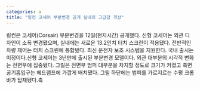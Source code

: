 ```yaml
---
categories: a
title: "링컨 코세어 부분변경 공개 실내외 고급감 격상"
---
```

링컨은 코세어(Corsair) 부분변경을 12일(현지시간) 공개했다. 신형 코세어는 외관 디자인이 소폭 변경됐으며, 실내에는 새로운 13.2인치 터치 스크린이 적용됐다. 전반적인 차량 제어는 터치 스크린에 통합됐다. 최신 운전자 보조 시스템을 지원한다. 국내 출시는 미정이다.신형 코세어는 3년만에 출시된 부분변경 모델이다. 외관 대부분의 시각적 변화는 전면부에 집중됐다. 그릴은 전면부 범퍼 대부분을 차지할 정도로 크기가 커졌고 측면 공기흡입구는 헤드램프에 가깝게 배치됐다. 그릴 하단에는 범퍼를 가로지르는 수평 크롬 바가 탑재됐다.측